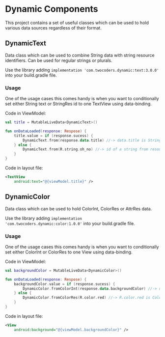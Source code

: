 # Dynamic Components
This project contains a set of useful classes which can be used to hold various data sources regardless of their format.

## DynamicText
Data class which can be used to combine String data with string resource identifiers. Can be used for regular strings or plurals.

Use the library adding `implementation 'com.twocoders.dynamic:text:3.0.0'` into your build.gradle file.

### Usage
One of the usage cases this comes handy is when you want to conditionally set either String text or StringRes id to one TextView using data-binding.  

Code in ViewModel:
```kotlin
val title = MutableLiveData<DynamicText>()

fun onDataLoaded(response: Respose) {
    title.value = if (response.sucess) {
        DynamicText.from(response.data.title) //-> data.title is String
    } else {
        DynamicText.from(R.string.oh_no) //-> id of a string from resources is Int
    }
}
```

Code in layout file:
```xml
<TextView
    android:text="@{viewModel.title}" />
```

## DynamicColor
Data class which can be used to hold ColorInt, ColorRes or AttrRes data.

Use the library adding `implementation 'com.twocoders.dynamic:color:1.0.0'` into your build.gradle file.

### Usage
One of the usage cases this comes handy is when you want to conditionally set either ColorInt or ColorRes to one View using data-binding.  

Code in ViewModel:
```kotlin
val backgroundColor = MutableLiveData<DynamicColor>()

fun onDataLoaded(response: Respose) {
    backgroundColor.value = if (response.sucess) {
        DynamicColor.fromColorInt(response.data.backgroundColor) //-> data.backgroundColor is ColorInt
    } else {
        DynamicColor.fromColorRes(R.color.red) //-> R.color.red is ColorRes
    }
}
```

Code in layout file:
```xml
<View
    android:background="@{viewModel.backgroundColor}" />
```
